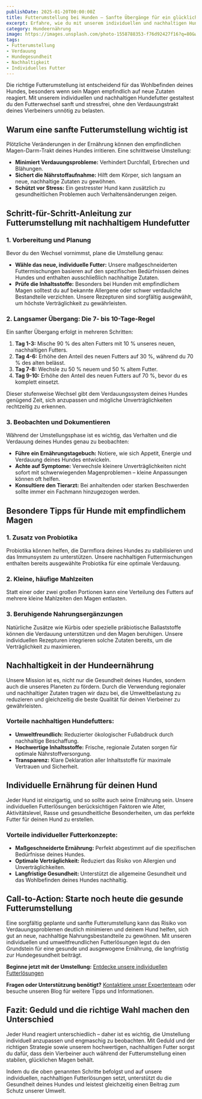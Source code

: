 ```yaml
---
publishDate: 2025-01-20T00:00:00Z
title: Futterumstellung bei Hunden – Sanfte Übergänge für ein glückliches Bäuchlein
excerpt: Erfahre, wie du mit unserem individuellen und nachhaltigen Hundefutter eine gesunde Futterumstellung für deinen Hund durchführst und Verdauungsprobleme vermeidest.
category: Hundeernährung
image: https://images.unsplash.com/photo-1558788353-f76d92427f16?q=80&w=2940&auto=format&fit=crop&ixlib=rb-4.0.3
tags:
- Futterumstellung
- Verdauung
- Hundegesundheit
- Nachhaltigkeit
- Individuelles Futter
---
```


Die richtige Futterumstellung ist entscheidend für das Wohlbefinden deines Hundes, besonders wenn sein Magen empfindlich auf neue Zutaten reagiert. Mit unserem individuellen und nachhaltigen Hundefutter gestaltest du den Futterwechsel sanft und stressfrei, ohne den Verdauungstrakt deines Vierbeiners unnötig zu belasten.

## Warum eine sanfte Futterumstellung wichtig ist

Plötzliche Veränderungen in der Ernährung können den empfindlichen Magen-Darm-Trakt deines Hundes irritieren. Eine schrittweise Umstellung:

- **Minimiert Verdauungsprobleme:** Verhindert Durchfall, Erbrechen und Blähungen.
- **Sichert die Nährstoffaufnahme:** Hilft dem Körper, sich langsam an neue, nachhaltige Zutaten zu gewöhnen.
- **Schützt vor Stress:** Ein gestresster Hund kann zusätzlich zu gesundheitlichen Problemen auch Verhaltensänderungen zeigen.

## Schritt-für-Schritt-Anleitung zur Futterumstellung mit nachhaltigem Hundefutter

### 1. Vorbereitung und Planung

Bevor du den Wechsel vornimmst, plane die Umstellung genau:

- **Wähle das neue, individuelle Futter:** Unsere maßgeschneiderten Futtermischungen basieren auf den spezifischen Bedürfnissen deines Hundes und enthalten ausschließlich nachhaltige Zutaten.
- **Prüfe die Inhaltsstoffe:** Besonders bei Hunden mit empfindlichem Magen solltest du auf bekannte Allergene oder schwer verdauliche Bestandteile verzichten. Unsere Rezepturen sind sorgfältig ausgewählt, um höchste Verträglichkeit zu gewährleisten.

### 2. Langsamer Übergang: Die 7- bis 10-Tage-Regel

Ein sanfter Übergang erfolgt in mehreren Schritten:

1. **Tag 1-3:** Mische 90 % des alten Futters mit 10 % unseres neuen, nachhaltigen Futters.
2. **Tag 4-6:** Erhöhe den Anteil des neuen Futters auf 30 %, während du 70 % des alten belässt.
3. **Tag 7-8:** Wechsle zu 50 % neuem und 50 % altem Futter.
4. **Tag 9-10:** Erhöhe den Anteil des neuen Futters auf 70 %, bevor du es komplett einsetzt.

Dieser stufenweise Wechsel gibt dem Verdauungssystem deines Hundes genügend Zeit, sich anzupassen und mögliche Unverträglichkeiten rechtzeitig zu erkennen.

### 3. Beobachten und Dokumentieren

Während der Umstellungsphase ist es wichtig, das Verhalten und die Verdauung deines Hundes genau zu beobachten:

- **Führe ein Ernährungstagebuch:** Notiere, wie sich Appetit, Energie und Verdauung deines Hundes entwickeln.
- **Achte auf Symptome:** Verwechsle kleinere Unverträglichkeiten nicht sofort mit schwerwiegenden Magenproblemen – kleine Anpassungen können oft helfen.
- **Konsultiere den Tierarzt:** Bei anhaltenden oder starken Beschwerden sollte immer ein Fachmann hinzugezogen werden.

## Besondere Tipps für Hunde mit empfindlichem Magen

### 1. Zusatz von Probiotika

Probiotika können helfen, die Darmflora deines Hundes zu stabilisieren und das Immunsystem zu unterstützen. Unsere nachhaltigen Futtermischungen enthalten bereits ausgewählte Probiotika für eine optimale Verdauung.

### 2. Kleine, häufige Mahlzeiten

Statt einer oder zwei großen Portionen kann eine Verteilung des Futters auf mehrere kleine Mahlzeiten den Magen entlasten.

### 3. Beruhigende Nahrungsergänzungen

Natürliche Zusätze wie Kürbis oder spezielle präbiotische Ballaststoffe können die Verdauung unterstützen und den Magen beruhigen. Unsere individuellen Rezepturen integrieren solche Zutaten bereits, um die Verträglichkeit zu maximieren.

## Nachhaltigkeit in der Hundeernährung

Unsere Mission ist es, nicht nur die Gesundheit deines Hundes, sondern auch die unseres Planeten zu fördern. Durch die Verwendung regionaler und nachhaltiger Zutaten tragen wir dazu bei, die Umweltbelastung zu reduzieren und gleichzeitig die beste Qualität für deinen Vierbeiner zu gewährleisten.

### Vorteile nachhaltigen Hundefutters:

- **Umweltfreundlich:** Reduzierter ökologischer Fußabdruck durch nachhaltige Beschaffung.
- **Hochwertige Inhaltsstoffe:** Frische, regionale Zutaten sorgen für optimale Nährstoffversorgung.
- **Transparenz:** Klare Deklaration aller Inhaltsstoffe für maximale Vertrauen und Sicherheit.

## Individuelle Ernährung für deinen Hund

Jeder Hund ist einzigartig, und so sollte auch seine Ernährung sein. Unsere individuellen Futterlösungen berücksichtigen Faktoren wie Alter, Aktivitätslevel, Rasse und gesundheitliche Besonderheiten, um das perfekte Futter für deinen Hund zu erstellen.

### Vorteile individueller Futterkonzepte:

- **Maßgeschneiderte Ernährung:** Perfekt abgestimmt auf die spezifischen Bedürfnisse deines Hundes.
- **Optimale Verträglichkeit:** Reduziert das Risiko von Allergien und Unverträglichkeiten.
- **Langfristige Gesundheit:** Unterstützt die allgemeine Gesundheit und das Wohlbefinden deines Hundes nachhaltig.

## Call-to-Action: Starte noch heute die gesunde Futterumstellung

Eine sorgfältig geplante und sanfte Futterumstellung kann das Risiko von Verdauungsproblemen deutlich minimieren und deinem Hund helfen, sich gut an neue, nachhaltige Nahrungsbestandteile zu gewöhnen. Mit unseren individuellen und umweltfreundlichen Futterlösungen legst du den Grundstein für eine gesunde und ausgewogene Ernährung, die langfristig zur Hundegesundheit beiträgt.

**Beginne jetzt mit der Umstellung:** [Entdecke unsere individuellen Futterlösungen](https://deinshop.de/futterumstellung)

**Fragen oder Unterstützung benötigt?** [Kontaktiere unser Expertenteam](https://deinshop.de/kontakt) oder besuche unseren Blog für weitere Tipps und Informationen.

## Fazit: Geduld und die richtige Wahl machen den Unterschied

Jeder Hund reagiert unterschiedlich – daher ist es wichtig, die Umstellung individuell anzupassen und engmaschig zu beobachten. Mit Geduld und der richtigen Strategie sowie unserem hochwertigen, nachhaltigen Futter sorgst du dafür, dass dein Vierbeiner auch während der Futterumstellung einen stabilen, glücklichen Magen behält.

Indem du die oben genannten Schritte befolgst und auf unsere individuellen, nachhaltigen Futterlösungen setzt, unterstützt du die Gesundheit deines Hundes und leistest gleichzeitig einen Beitrag zum Schutz unserer Umwelt.

